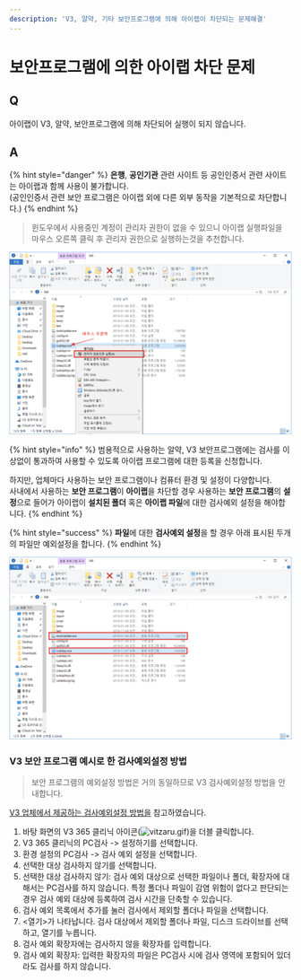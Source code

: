 ```yaml
---
description: 'V3, 알약, 기타 보안프로그램에 의해 아이랩이 차단되는 문제해결'
---
```


# 보안프로그램에 의한 아이랩 차단 문제

## Q

아이랩이 V3, 알약, 보안프로그램에 의해 차단되어 실행이 되지 않습니다.

## A

{% hint style="danger" %}
 **은행**, **공인기관** 관련 사이트 등 공인인증서 관련 사이트는 아이랩과 함께 사용이 불가합니다.  
\(공인인증서 관련 보안 프로그램은 아이랩 외에 다른 외부 동작을 기본적으로 차단합니다.\)
{% endhint %}

> 윈도우에서 사용중인 계정이 관리자 권한이 없을 수 있으니 아이랩 실행파일을 마우스 오른쪽 클릭 후 관리자 권한으로 실행하는것을 추천합니다.

![&#xC544;&#xC774;&#xB7A9; &#xC2E4;&#xD589;&#xC2DC; &#xAD8C;&#xB77C;&#xC790; &#xAD8C;&#xD55C;&#xC73C;&#xB85C; &#xC2E4;&#xD589;](../.gitbook/assets/image%20%2810%29.png)

{% hint style="info" %}
범용적으로 사용하는 알약, V3 보안프로그램에는 검사를 이상없이 통과하여 사용할 수 있도록 아이랩 프로그램에 대한 등록을 신청합니다.  
  
하지만, 업체마다 사용하는 보안 프로그램이나 컴퓨터 환경 및 설정이 다양합니다.  
사내에서 사용하는 **보안 프로그램**이 **아이랩**을 차단할 경우 사용하는 **보안 프로그램**의 **설정**으로 들어가 아이랩이 **설치된 폴더** 혹은 **아이랩 파일**에 대한 검사예외 설정을 해야합니다.
{% endhint %}

{% hint style="success" %}
**파일**에 대한 **검사예외 설정**을 할 경우 아래 표시된 두개의 파일만 예외설정을 합니다.
{% endhint %}

![&#xAC80;&#xC0AC;&#xC608;&#xC678;&#xC124;&#xC815; &#xD30C;&#xC77C; 2&#xAC00;&#xC9C0;](../.gitbook/assets/image%20%282%29.png)

### V3 보안 프로그램 예시로 한 검사예외설정 방법

> 보안 프로그램의 예외설정 방법은 거의 동일하므로 V3 검사예외설정 방법을 안내합니다.

[V3 업체에서 제공하는 검사예외설정 방법을](http://kr.ahnlab.com/Help/V3IS7/AhnLab_V3IS7/ko_KR/exclusions_list.htm) 참고하였습니다.

1. 바탕 화면의 V3 365 클리닉 아이콘\(![vitzaru.gif](http://kr.ahnlab.com/Help/V3365_v2.5/ko_KR/Images/vitzaru.gif)\)을 더블 클릭합니다.
2. V3 365 클리닉의 PC검사 -&gt; 설정하기를 선택합니다.
3. 환경 설정의 PC검사 -&gt; 검사 예외 설정을 선택합니다.
4. 선택한 대상 검사하지 않기를 선택합니다.
5. 선택한 대상 검사하지 않기: 검사 예외 대상으로 선택한 파일이나 폴더, 확장자에 대해서는 PC검사를 하지 않습니다. 특정 폴더나 파일이 감염 위험이 없다고 판단되는 경우 검사 예외 대상에 등록하여 검사 시간을 단축할 수 있습니다.
6. 검사 예외 목록에서 추가를 눌러 검사에서 제외할 폴더나 파일을 선택합니다.
7. &lt;열기&gt;가 나타납니다. 검사 대상에서 제외할 폴더나 파일, 디스크 드라이브를 선택하고, 열기를 누릅니다.
8. 검사 예외 확장자에는 검사하지 않을 확장자를 입력합니다.
9. 검사 예외 확장자: 입력한 확장자의 파일은 PC검사 시에 검사 영역에 포함되어 있더라도 검사를 하지 않습니다.



